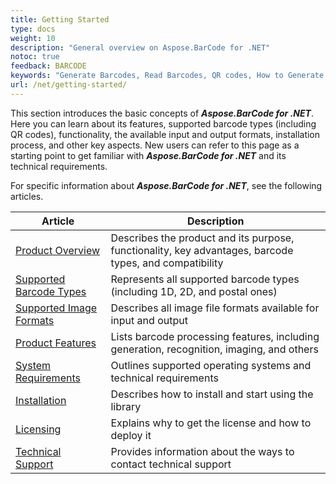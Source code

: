 ```yaml
---
title: Getting Started
type: docs
weight: 10
description: "General overview on Aspose.BarCode for .NET"
notoc: true
feedback: BARCODE
keywords: "Generate Barcodes, Read Barcodes, QR codes, How to Generate Barcodes in C# .NET, Use Advanced Settings to Style and Customize Barcodes, Aspose.BarCode, C#"
url: /net/getting-started/
---
```

This section introduces the basic concepts of ***Aspose.BarCode for .NET***. Here you can learn about its features, supported barcode types (including QR codes), functionality, the available input and output formats, installation process, and other key aspects. New users can refer to this page as a starting point to get familiar with ***Aspose.BarCode for .NET*** and its technical requirements.   

For specific information about ***Aspose.BarCode for .NET***, see the following articles.
  
|Article|Description|
|-------|-----------|
|[Product Overview](/barcode/net/product-overview/)|Describes the product and its purpose, functionality, key advantages, barcode types, and compatibility|
|[Supported Barcode Types](/barcode/net/barcode-types/)|Represents all supported barcode types (including 1D, 2D, and postal ones)|
|[Supported Image Formats](/barcode/net/image-formats/)|Describes all image file formats available for input and output|
|[Product Features](/barcode/net/product-features/)|Lists barcode processing features, including generation, recognition, imaging, and others|
|[System Requirements](/barcode/net/system-requirements/)|Outlines supported operating systems and technical requirements|
|[Installation](/barcode/net/installation/)|Describes how to install and start using the library|
|[Licensing](/barcode/net/licensing/)|Explains why to get the license and how to deploy it|
|[Technical Support](/barcode/net/technical-support/)|Provides information about the ways to contact technical support|

